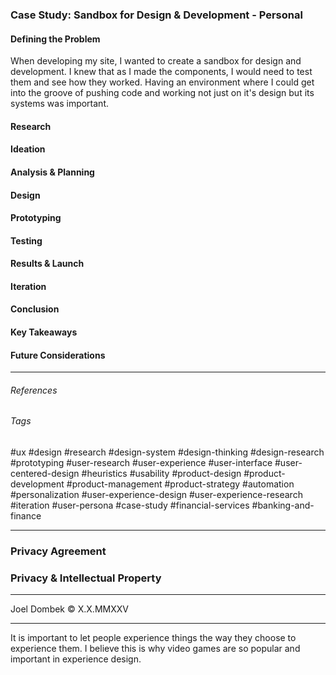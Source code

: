 ### Case Study: Sandbox for Design & Development - Personal

#### Defining the Problem

When developing my site, I wanted to create a sandbox for design and development. I knew that as I made the components, I would need to test them and see how they worked. Having an environment where I could get into the groove of pushing code and working not just on it's design but its systems was important.

#### Research


#### Ideation




#### Analysis & Planning


#### Design


#### Prototyping


#### Testing


#### Results & Launch


#### Iteration


#### Conclusion


#### Key Takeaways


#### Future Considerations


---

###### References


###### Tags
#ux #design #research #design-system #design-thinking #design-research #prototyping #user-research #user-experience #user-interface #user-centered-design #heuristics #usability #product-design #product-development #product-management #product-strategy #automation #personalization #user-experience-design #user-experience-research #iteration #user-persona #case-study #financial-services #banking-and-finance

---

### Privacy Agreement


### Privacy & Intellectual Property


---

Joel Dombek © X.X.MMXXV 

---

It is important to let people experience things the way they choose to experience them. I believe this is why video games are so popular and important in experience design. 